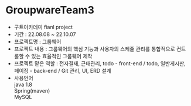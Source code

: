 # GroupwareTeam3
- 구트아카데미 fianl project
- 기간 : 22.08.08 ~ 22.10.07
- 프로젝트명 : 그룹웨어
- 프로젝트 내용 : 그룹웨어의 핵심 기능과 사용자의 스케쥴 관리를 통합적으로 컨트롤할 수 있는 효율적인 그룹웨어 제작
- 프로젝트 맡은 역할 : 전자결재, 근태관리, todo - front-end /
                      todo, 일반게시판, 페이징 - back-end /
                      Git 관리, UI, ERD 설계<br>
- 사용언어<br>
  java 1.8<br>
  Spring(maven)<br>
  MySQL
